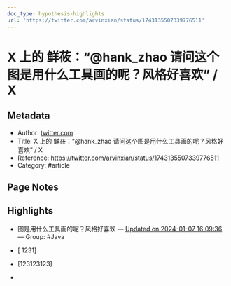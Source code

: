 ```yaml
---
doc_type: hypothesis-highlights
url: 'https://twitter.com/arvinxian/status/1743135507339776511'
---
```


# X 上的 鲜莜：“@hank_zhao 请问这个图是用什么工具画的呢？风格好喜欢” / X

## Metadata
- Author: [twitter.com]()
- Title: X 上的 鲜莜：“@hank_zhao 请问这个图是用什么工具画的呢？风格好喜欢” / X
- Reference: https://twitter.com/arvinxian/status/1743135507339776511
- Category: #article

## Page Notes
## Highlights
- 图是用什么工具画的呢？风格好喜欢 — [Updated on 2024-01-07 16:09:36](https://hyp.is/GOBbXK00Ee6JdvfeIBuOqA/twitter.com/arvinxian/status/1743135507339776511) — Group: #Java



- [ 1231]
- [123123123]
- 


